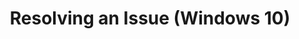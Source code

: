 ---
title: Resolving an Issue (Windows 10)
description: You can use Application Compatibility Manager (ACM) to flag issues as resolved. Resolving an issue changes the status of the issue from a red x to a green check mark on your report and report detail screens.
redirect_url: https://technet.microsoft.com/itpro/windows/deploy/manage-windows-upgrades-with-upgrade-analytics
---
